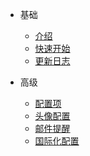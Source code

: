 * 基础
    * [介绍](基础/介绍.md)
    * [快速开始](基础/快速开始.md)
    * [更新日志](基础/更新日志.md)

* 高级
    * [配置项](高级/配置项.md)
    * [头像配置](高级/头像配置.md)
    * [邮件提醒](高级/邮件提醒.md)
    * [国际化配置](高级/国际化配置.md)
